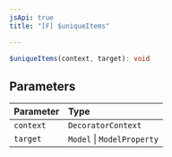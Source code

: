 ```yaml
---
jsApi: true
title: "[F] $uniqueItems"

---
```

```ts
$uniqueItems(context, target): void
```

## Parameters

| Parameter | Type |
| :------ | :------ |
| `context` | `DecoratorContext` |
| `target` | `Model` \| `ModelProperty` |
